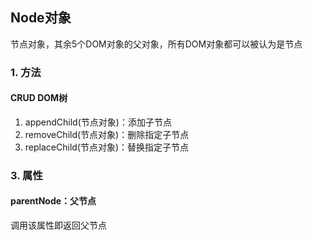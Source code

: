 ## Node对象

节点对象，其余5个DOM对象的父对象，所有DOM对象都可以被认为是节点

### 1. 方法

#### CRUD DOM树

1. appendChild(节点对象)：添加子节点
2. removeChild(节点对象)：删除指定子节点
3. replaceChild(节点对象)：替换指定子节点

### 3. 属性

#### parentNode：父节点

调用该属性即返回父节点